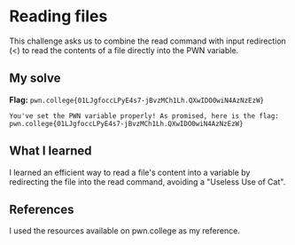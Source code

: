 # Reading files
This challenge asks us to combine the read command with input redirection (<) to read the contents of a file directly into the PWN variable.

## My solve
**Flag:** `pwn.college{01LJgfoccLPyE4s7-jBvzMCh1Lh.QXwIDO0wiN4AzNzEzW}`

```hacker@variables~reading-files:~$ read PWN < /challenge/read_me
You've set the PWN variable properly! As promised, here is the flag:
pwn.college{01LJgfoccLPyE4s7-jBvzMCh1Lh.QXwIDO0wiN4AzNzEzW}

```

## What I learned
I learned an efficient way to read a file's content into a variable by redirecting the file into the read command, avoiding a "Useless Use of Cat".

## References 
I used the resources available on pwn.college as my reference.
